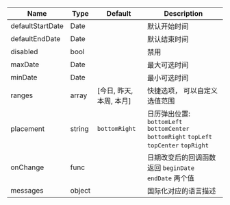 Name | Type | Default | Description
---- | ---- | ------- | -----------
defaultStartDate | Date | | 默认开始时间
defaultEndDate | Date | | 默认结束时间
disabled | bool |  | 禁用
maxDate | Date | | 最大可选时间
minDate | Date | | 最小可选时间
ranges | array | [今日, 昨天, 本周, 本月] | 快捷选项， 可以自定义选值范围
placement | string|  `bottomRight` | 日历弹出位置: `bottomLeft` `bottomCenter` `bottomRight` `topLeft` `topCenter` `topRight`
onChange| func | | 日期改变后的回调函数 返回 `beginDate` `endDate` 两个值
messages | object |  | 国际化对应的语言描述
